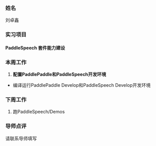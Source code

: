 ### 姓名
刘卓鑫

### 实习项目
#### PaddleSpeech 套件能力建设

### 本周工作

1. **配置PaddlePaddle和PaddleSpeech开发环境**
* 编译运行PaddlePaddle Develop和PaddleSpeech Develop开发环境


### 下周工作

1. 跑PaddleSpeech/Demos

### 导师点评
请联系导师填写